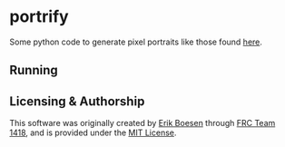 # portrify
Some python code to generate pixel portraits like those found [here](http://1418.team).

## Running


## Licensing & Authorship
This software was originally created by [Erik Boesen](https://github.com/ErikBoesen) through [FRC Team 1418](https://github.com/frc1418), and is provided under the [MIT License](https://github.com/ErikBoesen/portrify).
